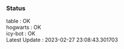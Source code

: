 ### Status


table : OK  
hogwarts : OK  
icy-bot : OK  
Latest Update : 2023-02-27 23:08:43.301703
